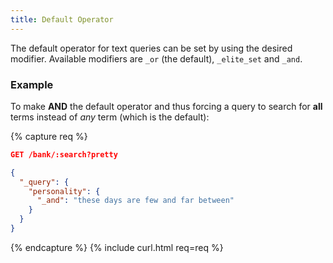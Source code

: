 ```yaml
---
title: Default Operator
---
```


The default operator for text queries can be set by using the desired modifier.
Available modifiers are `_or` (the default), `_elite_set` and `_and`.

### Example

To make **AND** the default operator and thus forcing a query to search for
**all** terms instead of _any_ term (which is the default):

{% capture req %}

```json
GET /bank/:search?pretty

{
  "_query": {
    "personality": {
      "_and": "these days are few and far between"
    }
  }
}
```
{% endcapture %}
{% include curl.html req=req %}
